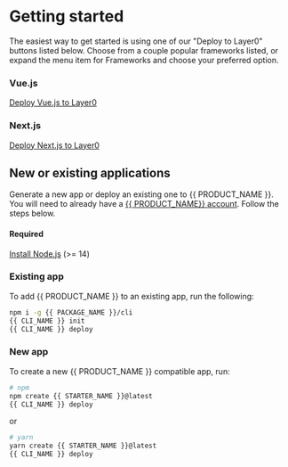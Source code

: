 # Getting started

The easiest way to get started is using one of our "Deploy to Layer0" buttons listed below. Choose from a couple popular frameworks listed, or expand the menu item for Frameworks and choose your preferred option.

### Vue.js

[Deploy Vue.js to Layer0](https://app.layer0.co/deploy?repo=https%3A%2F%2Fgithub.com%2Flayer0-docs%2Fstatic-vuejs-example&button&deploy)

### Next.js

[Deploy Next.js to Layer0](https://app.layer0.co/deploy?repo=https%3A%2F%2Fgithub.com%2Flayer0-docs%2Flayer0-nextjs-example&button&deploy)

## New or existing applications

Generate a new app or deploy an existing one to {{ PRODUCT_NAME }}. You will need to already have a [{{ PRODUCT_NAME}} account](https://app.layer0.co/signup). Follow the steps below.

#### Required

[Install Node.js](/guides/install-nodejs) (>= 14)

### Existing app

To add {{ PRODUCT_NAME }} to an existing app, run the following:

```bash
npm i -g {{ PACKAGE_NAME }}/cli
{{ CLI_NAME }} init
{{ CLI_NAME }} deploy
```

### New app

To create a new {{ PRODUCT_NAME }} compatible app, run:

```bash
# npm
npm create {{ STARTER_NAME }}@latest
{{ CLI_NAME }} deploy
```

or

```bash
# yarn
yarn create {{ STARTER_NAME }}@latest
{{ CLI_NAME }} deploy
```
